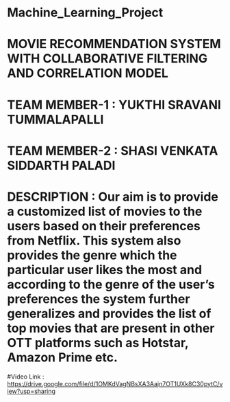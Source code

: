 # Machine_Learning_Project
# MOVIE RECOMMENDATION SYSTEM WITH COLLABORATIVE FILTERING AND CORRELATION MODEL
# TEAM MEMBER-1 : YUKTHI SRAVANI TUMMALAPALLI
# TEAM MEMBER-2 : SHASI VENKATA SIDDARTH PALADI
# DESCRIPTION : Our aim is to provide a customized list of movies to the users based on their preferences from Netflix. This system also provides the genre which the particular user likes the most and according to the genre of the user’s preferences the system further generalizes and provides the list of top movies that are present in other OTT platforms such as Hotstar, Amazon Prime etc.
#Video Link : https://drive.google.com/file/d/1OMKdVagNBsXA3Aajn7OT1UXk8C30pytC/view?usp=sharing
